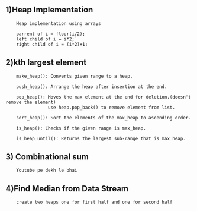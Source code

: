 ## 1)Heap Implementation
        Heap implementation using arrays

        parrent of i = floor(i/2);
        left child of i = i*2;`
        right child of i = (i*2)+1;

## 2)kth largest element
        make_heap(): Converts given range to a heap.

        push_heap(): Arrange the heap after insertion at the end.

        pop_heap(): Moves the max element at the end for deletion.(doesn't remove the element)
                    use heap.pop_back() to remove element from list.

        sort_heap(): Sort the elements of the max_heap to ascending order.

        is_heap(): Checks if the given range is max_heap.

        is_heap_until(): Returns the largest sub-range that is max_heap.

## 3) Combinational sum
        Youtube pe dekh le bhai

## 4)Find Median from Data Stream
        create two heaps one for first half and one for second half
